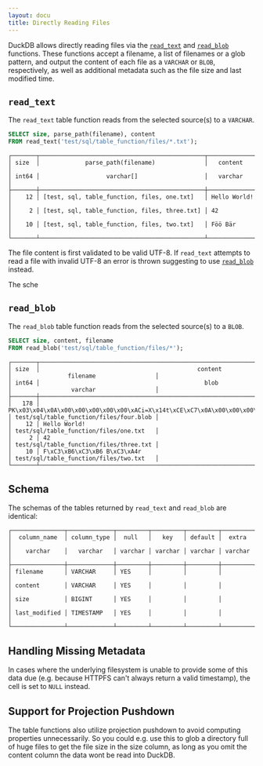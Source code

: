```yaml
---
layout: docu
title: Directly Reading Files
---
```


DuckDB allows directly reading files via the [`read_text`](#read_text) and [`read_blob`](#read_blob) functions.
These functions accept a filename, a list of filenames or a glob pattern, and output the content of each file as a `VARCHAR` or `BLOB`, respectively, as well as additional metadata such as the file size and last modified time.

## `read_text`

The `read_text` table function reads from the selected source(s) to a `VARCHAR`.

```sql
SELECT size, parse_path(filename), content
FROM read_text('test/sql/table_function/files/*.txt');
```

```text
┌───────┬───────────────────────────────────────────────┬──────────────┐
│ size  │             parse_path(filename)              │   content    │
│ int64 │                   varchar[]                   │   varchar    │
├───────┼───────────────────────────────────────────────┼──────────────┤
│    12 │ [test, sql, table_function, files, one.txt]   │ Hello World! │
│     2 │ [test, sql, table_function, files, three.txt] │ 42           │
│    10 │ [test, sql, table_function, files, two.txt]   │ Föö Bär      │
└───────┴───────────────────────────────────────────────┴──────────────┘
```

The file content is first validated to be valid UTF-8. If `read_text` attempts to read a file with invalid UTF-8 an error is thrown suggesting to use [`read_blob`](#read_blob) instead.

The sche

## `read_blob`

The `read_blob` table function reads from the selected source(s) to a `BLOB`.

```sql
SELECT size, content, filename
FROM read_blob('test/sql/table_function/files/*');
```

```text
┌───────┬──────────────────────────────────────────────────────────────────────────────────────────────────┬─────────────────────────────────────────┐
│ size  │                                             content                                              │                filename                 │
│ int64 │                                               blob                                               │                 varchar                 │
├───────┼──────────────────────────────────────────────────────────────────────────────────────────────────┼─────────────────────────────────────────┤
│   178 │ PK\x03\x04\x0A\x00\x00\x00\x00\x00\xACi=X\x14t\xCE\xC7\x0A\x00\x00\x00\x0A\x00\x00\x00\x09\x00…  │ test/sql/table_function/files/four.blob │
│    12 │ Hello World!                                                                                     │ test/sql/table_function/files/one.txt   │
│     2 │ 42                                                                                               │ test/sql/table_function/files/three.txt │
│    10 │ F\xC3\xB6\xC3\xB6 B\xC3\xA4r                                                                     │ test/sql/table_function/files/two.txt   │
└───────┴──────────────────────────────────────────────────────────────────────────────────────────────────┴─────────────────────────────────────────┘
```

## Schema

The schemas of the tables returned by `read_text` and `read_blob` are identical:

```text
┌───────────────┬─────────────┬─────────┬─────────┬─────────┬─────────┐
│  column_name  │ column_type │  null   │   key   │ default │  extra  │
│    varchar    │   varchar   │ varchar │ varchar │ varchar │ varchar │
├───────────────┼─────────────┼─────────┼─────────┼─────────┼─────────┤
│ filename      │ VARCHAR     │ YES     │         │         │         │
│ content       │ VARCHAR     │ YES     │         │         │         │
│ size          │ BIGINT      │ YES     │         │         │         │
│ last_modified │ TIMESTAMP   │ YES     │         │         │         │
└───────────────┴─────────────┴─────────┴─────────┴─────────┴─────────┘
```

## Handling Missing Metadata

In cases where the underlying filesystem is unable to provide some of this data due (e.g. because HTTPFS can't always return a valid timestamp), the cell is set to `NULL` instead.

## Support for Projection Pushdown

The table functions also utilize projection pushdown to avoid computing properties unnecessarily. So you could e.g. use this to glob a directory full of huge files to get the file size in the size column, as long as you omit the content column the data wont be read into DuckDB.
